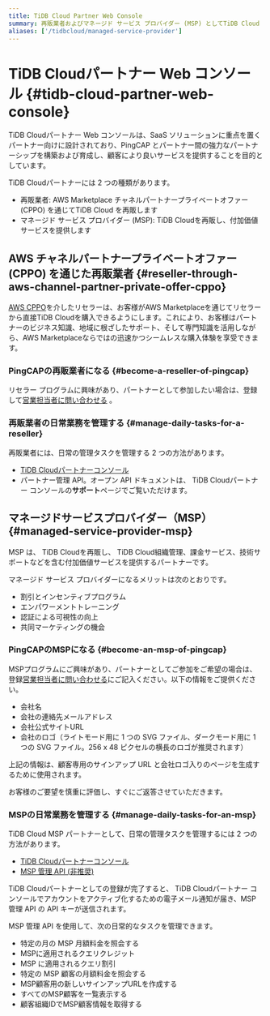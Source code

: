 ```yaml
---
title: TiDB Cloud Partner Web Console
summary: 再販業者およびマネージド サービス プロバイダー (MSP) としてTiDB Cloud Partner Web コンソールを使用する方法を学習します。
aliases: ['/tidbcloud/managed-service-provider']
---
```


# TiDB Cloudパートナー Web コンソール {#tidb-cloud-partner-web-console}

TiDB Cloudパートナー Web コンソールは、SaaS ソリューションに重点を置くパートナー向けに設計されており、PingCAP とパートナー間の強力なパートナーシップを構築および育成し、顧客により良いサービスを提供することを目的としています。

TiDB Cloudパートナーには 2 つの種類があります。

-   再販業者: AWS Marketplace チャネルパートナープライベートオファー (CPPO) を通じてTiDB Cloud を再販します
-   マネージド サービス プロバイダー (MSP): TiDB Cloudを再販し、付加価値サービスを提供します

## AWS チャネルパートナープライベートオファー (CPPO) を通じた再販業者 {#reseller-through-aws-channel-partner-private-offer-cppo}

[AWS CPPO](https://aws.amazon.com/marketplace/features/cpprivateoffers)を介したリセラーは、お客様がAWS Marketplaceを通じてリセラーから直接TiDB Cloudを購入できるようにします。これにより、お客様はパートナーのビジネス知識、地域に根ざしたサポート、そして専門知識を活用しながら、AWS Marketplaceならではの迅速かつシームレスな購入体験を享受できます。

### PingCAPの再販業者になる {#become-a-reseller-of-pingcap}

リセラー プログラムに興味があり、パートナーとして参加したい場合は、登録して[営業担当者に問い合わせる](https://www.pingcap.com/partners/become-a-partner/) 。

### 再販業者の日常業務を管理する {#manage-daily-tasks-for-a-reseller}

再販業者には、日常の管理タスクを管理する 2 つの方法があります。

-   [TiDB Cloudパートナーコンソール](https://partner-console.tidbcloud.com)
-   パートナー管理 API。オープン API ドキュメントは、 TiDB Cloudパートナー コンソールの**サポート**ページでご覧いただけます。

## マネージドサービスプロバイダー（MSP） {#managed-service-provider-msp}

MSP は、 TiDB Cloudを再販し、 TiDB Cloud組織管理、課金サービス、技術サポートなどを含む付加価値サービスを提供するパートナーです。

マネージド サービス プロバイダーになるメリットは次のとおりです。

-   割引とインセンティブプログラム
-   エンパワーメントトレーニング
-   認証による可視性の向上
-   共同マーケティングの機会

### PingCAPのMSPになる {#become-an-msp-of-pingcap}

MSPプログラムにご興味があり、パートナーとしてご参加をご希望の場合は、登録[営業担当者に問い合わせる](https://www.pingcap.com/partners/become-a-partner/)にご記入ください。以下の情報をご提供ください。

-   会社名
-   会社の連絡先メールアドレス
-   会社公式サイトURL
-   会社のロゴ（ライトモード用に 1 つの SVG ファイル、ダークモード用に 1 つの SVG ファイル。256 x 48 ピクセルの横長のロゴが推奨されます）

上記の情報は、顧客専用のサインアップ URL と会社ロゴ入りのページを生成するために使用されます。

お客様のご要望を慎重に評価し、すぐにご返答させていただきます。

### MSPの日常業務を管理する {#manage-daily-tasks-for-an-msp}

TiDB Cloud MSP パートナーとして、日常の管理タスクを管理するには 2 つの方法があります。

-   [TiDB Cloudパートナーコンソール](https://partner-console.tidbcloud.com)
-   [MSP 管理 API (非推奨)](https://docs.pingcap.com/tidbcloud/api/v1beta1/msp)

TiDB Cloudパートナーとしての登録が完了すると、 TiDB Cloudパートナー コンソールでアカウントをアクティブ化するための電子メール通知が届き、MSP 管理 API の API キーが送信されます。

MSP 管理 API を使用して、次の日常的なタスクを管理できます。

-   特定の月の MSP 月額料金を照会する
-   MSPに適用されるクエリクレジット
-   MSP に適用されるクエリ割引
-   特定の MSP 顧客の月額料金を照会する
-   MSP顧客用の新しいサインアップURLを作成する
-   すべてのMSP顧客を一覧表示する
-   顧客組織IDでMSP顧客情報を取得する
